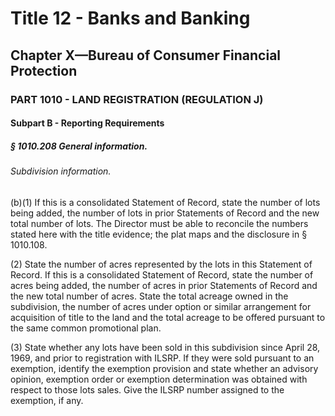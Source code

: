 
# Title 12 - Banks and Banking
## Chapter X—Bureau of Consumer Financial Protection
### PART 1010 - LAND REGISTRATION (REGULATION J)
#### Subpart B - Reporting Requirements
##### § 1010.208 General information.
###### Subdivision information.

(b)(1) If this is a consolidated Statement of Record, state the number of lots being added, the number of lots in prior Statements of Record and the new total number of lots. The Director must be able to reconcile the numbers stated here with the title evidence; the plat maps and the disclosure in § 1010.108.

(2) State the number of acres represented by the lots in this Statement of Record. If this is a consolidated Statement of Record, state the number of acres being added, the number of acres in prior Statements of Record and the new total number of acres. State the total acreage owned in the subdivision, the number of acres under option or similar arrangement for acquisition of title to the land and the total acreage to be offered pursuant to the same common promotional plan.

(3) State whether any lots have been sold in this subdivision since April 28, 1969, and prior to registration with ILSRP. If they were sold pursuant to an exemption, identify the exemption provision and state whether an advisory opinion, exemption order or exemption determination was obtained with respect to those lots sales. Give the ILSRP number assigned to the exemption, if any.
